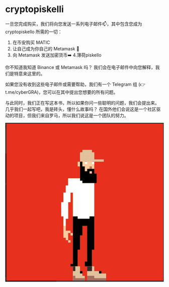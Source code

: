 # cryptopiskelli

一旦您完成购买，我们将向您发送一系列电子邮件📫，其中包含您成为 cryptopiskello 所需的一切：
1. 在币安购买 MATIC 
2. 让自己成为你自己的 Metamask 🦊
3. 向 Metamask 发送加密货币➡️
4.薄荷piskello

你不知道我知道 Binance 或 Metamask 吗？
我们会在电子邮件中向您解释，我们是特意来这里的。

如果您没有收到这些电子邮件或需要帮助，我们有一个 Telegram 组 (👉 t.me/cyberGRA)，您可以在其中提出您想要的所有问题。

与此同时，我们正在写这本书，所以如果你问一些聪明的问题，我们会提出来。 几乎我们一起写吧，我是砖头，懂什么故事吗？ 在国外他们会说这是一个社区驱动的项目，但我们来自罗马，所以我们说这是一个团队的努力。

![nft](cry.png)
